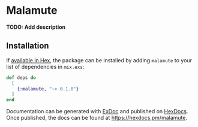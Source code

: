 # Malamute

**TODO: Add description**

## Installation

If [available in Hex](https://hex.pm/docs/publish), the package can be installed
by adding `malamute` to your list of dependencies in `mix.exs`:

```elixir
def deps do
  [
    {:malamute, "~> 0.1.0"}
  ]
end
```

Documentation can be generated with [ExDoc](https://github.com/elixir-lang/ex_doc)
and published on [HexDocs](https://hexdocs.pm). Once published, the docs can
be found at <https://hexdocs.pm/malamute>.
